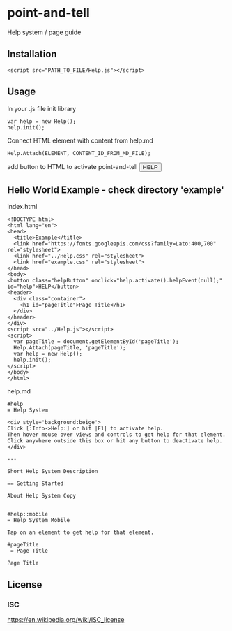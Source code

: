 # point-and-tell

  Help system / page guide

## Installation

  ```
  <script src="PATH_TO_FILE/Help.js"></script>
  ```
## Usage

  In your .js file init library
  ```
  var help = new Help();
  help.init();
  ```
  Connect HTML element with content from help.md
  ```
  Help.Attach(ELEMENT, CONTENT_ID_FROM_MD_FILE);
  ```
  add button to HTML to activate point-and-tell
  <button onclick="help.activate().helpEvent(null);">HELP</button>

## Hello World Example - check directory 'example'
  index.html
  ```
  <!DOCTYPE html>
  <html lang="en">
  <head>
    <title>Example</title>
    <link href="https://fonts.googleapis.com/css?family=Lato:400,700" rel="stylesheet">
    <link href="../Help.css" rel="stylesheet">
    <link href="example.css" rel="stylesheet">
  </head>
  <body>
  <button class="helpButton" onclick="help.activate().helpEvent(null);" id="help">HELP</button>
  <header>
    <div class="container">
      <h1 id="pageTitle">Page Title</h1>
    </div>
  </header>
  </div>
  <script src="../Help.js"></script>
  <script>
    var pageTitle = document.getElementById('pageTitle');
    Help.Attach(pageTitle, 'pageTitle');
    var help = new Help();
    help.init();
  </script>
  </body>
  </html>
  ```
  help.md
  ```
  #help
  = Help System

  <div style='background:beige'>
  Click [:Info->Help:] or hit |F1| to activate help.
  Then hover mouse over views and controls to get help for that element.
  Click anywhere outside this box or hit any button to deactivate help.
  </div>

  ---

  Short Help System Description

  == Getting Started

  About Help System Copy


  #help::mobile
  = Help System Mobile

  Tap on an element to get help for that element.

  #pageTitle
   = Page Title

  Page Title
  ```
## License
### ISC
https://en.wikipedia.org/wiki/ISC_license